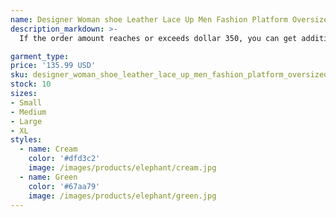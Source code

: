 ```yaml
---
name: Designer Woman shoe Leather Lace Up Men Fashion Platform Oversized Sneakers White Black mens womens Luxury velvet suede Casual Shoes Chaussu
description_markdown: >-
  If the order amount reaches or exceeds dollar 350, you can get additional amount deduction (contact us before payment is required) We have fans from worldwide,we can talk about shoes,clothing and fashion trend together,if you have any question about our products,contact us please. Choose right color and size and make sure your add and phone number are correct,please pay attention or contact our customer service. Allow mix orders and big discount. Hope to establish long-term business relationship with you and welcome your inquiry. We can complete more than 98% of the customized orders,any product can contact us we do clothing brand bags high-end watches shoes hats accessories belts and even fitness products..syi

garment_type:
price: '135.99 USD'
sku: designer_woman_shoe_leather_lace_up_men_fashion_platform_oversized_sneakers_white_black_mens_womens_luxury_velvet_suede_casual_shoes_chaussu
stock: 10
sizes:
- Small
- Medium
- Large
- XL
styles:
  - name: Cream
    color: '#dfd3c2'
    image: /images/products/elephant/cream.jpg
  - name: Green
    color: '#67aa79'
    image: /images/products/elephant/green.jpg
---
```

